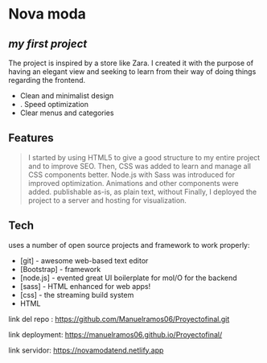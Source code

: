 # Nova moda
## _my first project_

The project is inspired by a store like Zara. I created it with the purpose of having an elegant view and seeking to learn from their way of doing things regarding the frontend.

- Clean and minimalist design
- . Speed optimization
- Clear menus and categories

## Features

> I started by using HTML5 to give a good structure to my entire project and to improve SEO.
> Then, CSS was added to learn and manage all CSS components better.
> Node.js with Sass was introduced for improved optimization.
> Animations and other components were added.
> publishable as-is, as plain text, without
> Finally, I deployed the project to a server and hosting for visualization.


## Tech
uses a number of open source projects and framework to work properly:


- [git] - awesome web-based text editor
- [Bootstrap] - framework
- [node.js] - evented great UI boilerplate for moI/O for the backend
- [sass] - HTML enhanced for web apps!
- [css] - the streaming build system
 - HTML


link del repo : https://github.com/Manuelramos06/Proyectofinal.git

link deployment: https://manuelramos06.github.io/Proyectofinal/

link servidor: https://novamodatend.netlify.app



